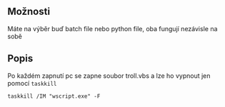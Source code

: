 ## Možnosti
Máte na výběr buď batch file nebo python file, oba fungují nezávisle na sobě

## Popis
Po každém zapnutí pc se zapne soubor troll.vbs a lze ho vypnout jen pomocí `taskkill` 


```batch
taskkill /IM "wscript.exe" -F



